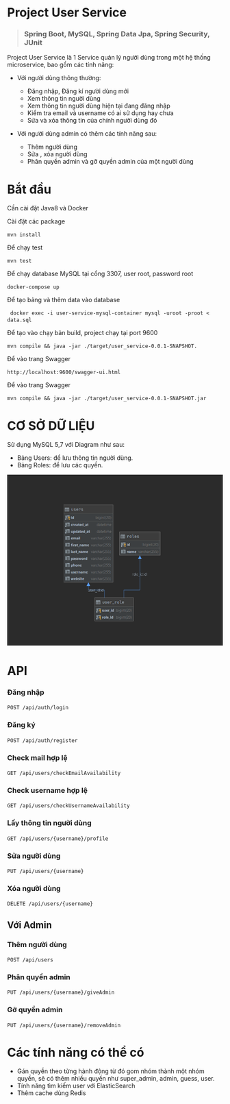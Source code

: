 
# Project User Service

> ### Spring Boot, MySQL, Spring Data Jpa, Spring Security, JUnit

Project User Service là 1 Service quản lý người dùng trong một hệ thống microservice, bao gồm các tính năng:

*   Với người dùng thông thường:
    
    *   Đăng nhập,  Đăng kí người dùng mới
    *   Xem thông tin người dùng
    *   Xem thông tin người dùng hiện tại đang đăng nhập
    *   Kiểm tra email và username có ai sử dụng hay chưa
    *   Sửa và xóa thông tin của chính người dùng đó

*   Với người dùng admin có thêm các tính năng sau:

    *   Thêm người dùng
    *   Sửa , xóa người dùng
    *   Phân quyền admin và gỡ quyền admin của một người dùng

# Bắt đầu

Cần cài đặt Java8 và Docker

Cài đặt các package

    mvn install

Để chạy test

    mvn test

Để chạy database MySQL tại cổng 3307, user root, password root

	docker-compose up


Để tạo bảng và thêm data vào database

     docker exec -i user-service-mysql-container mysql -uroot -proot < data.sql


Để tạo vào chạy bản build, project chạy tại port 9600

    mvn compile && java -jar ./target/user_service-0.0.1-SNAPSHOT.

Để vào trang Swagger

    http://localhost:9600/swagger-ui.html

Để vào trang Swagger

    mvn compile && java -jar ./target/user_service-0.0.1-SNAPSHOT.jar


# CƠ SỞ DỮ LIỆU

Sử dụng MySQL 5,7 với Diagram như sau:
*   Bảng Users: để lưu thông tin người dùng.
*   Bảng Roles: để lưu các quyền.

<div>
    <img src="./diagram.PNG" />
</div>

# API

### Đăng nhập
`POST /api/auth/login`

### Đăng ký
`POST /api/auth/register`

### Check mail hợp lệ
`GET /api/users/checkEmailAvailability`

### Check username hợp lệ
`GET /api/users/checkUsernameAvailability`

### Lấy thông tin người dùng
`GET /api/users/{username}/profile`

### Sửa người dùng
`PUT /api/users/{username}`

### Xóa người dùng
`DELETE /api/users/{username}`

## Với Admin

### Thêm người dùng
`POST /api/users`

### Phân quyền admin
`PUT /api/users/{username}/giveAdmin`

### Gỡ quyền admin
`PUT /api/users/{username}/removeAdmin`




# Các tính năng có thể có 

*   Gán quyền theo từng hành động từ đó gom nhóm thành một nhóm quyền, sẽ có thêm nhiều quyền như super_admin, admin, guess, user.
*   Tính năng tìm kiếm user với ElasticSearch
*   Thêm cache dùng Redis

